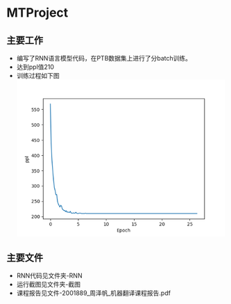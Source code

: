 # MTProject
## 主要工作
  * 编写了RNN语言模型代码，在PTB数据集上进行了分batch训练。
  * 达到ppl值210
  * 训练过程如下图
  ![PPL](ppl.png)
## 主要文件
  * RNN代码见文件夹-RNN
  * 运行截图见文件夹-截图
  * 课程报告见文件-2001889_周泽帆_机器翻译课程报告.pdf
